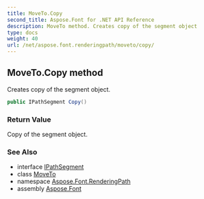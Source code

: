 ```yaml
---
title: MoveTo.Copy
second_title: Aspose.Font for .NET API Reference
description: MoveTo method. Creates copy of the segment object
type: docs
weight: 40
url: /net/aspose.font.renderingpath/moveto/copy/
---
```

## MoveTo.Copy method

Creates copy of the segment object.

```csharp
public IPathSegment Copy()
```

### Return Value

Copy of the segment object.

### See Also

* interface [IPathSegment](../../ipathsegment/)
* class [MoveTo](../)
* namespace [Aspose.Font.RenderingPath](../../moveto/)
* assembly [Aspose.Font](../../../)


